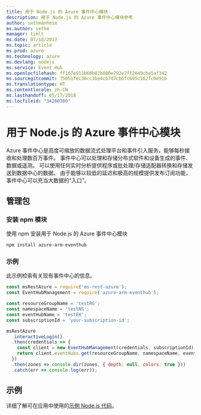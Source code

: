 ```yaml
---
title: 用于 Node.js 的 Azure 事件中心模块
description: 用于 Node.js 的 Azure 事件中心模块参考
author: sethmanheim
ms.author: sethm
manager: timlt
ms.date: 07/18/2017
ms.topic: article
ms.prod: azure
ms.technology: azure
ms.devlang: nodejs
ms.service: Event Hub
ms.openlocfilehash: ff167e911b68b82b880e792e7ff2649cbe5af342
ms.sourcegitcommit: 75051fec38cc3be4cb7d7cb6fc695c162fc0e91b
ms.translationtype: HT
ms.contentlocale: zh-CN
ms.lasthandoff: 05/17/2018
ms.locfileid: "34260380"
---
```

# <a name="azure-event-hub-modules-for-nodejs"></a>用于 Node.js 的 Azure 事件中心模块

Azure 事件中心是高度可缩放的数据流式处理平台和事件引入服务，能够每秒接收和处理数百万事件。 事件中心可以处理和存储分布式软件和设备生成的事件、数据或遥测。 可以使用任何实时分析提供程序或批处理/存储适配器转换和存储发送到数据中心的数据。 由于能够以较低的延迟和极高的规模提供发布订阅功能，事件中心可以充当大数据的“入口”。

## <a name="management-package"></a>管理包

### <a name="install-the-npm-module"></a>安装 npm 模块 

使用 npm 安装用于 Node.js 的 Azure 事件中心模块

```bash
npm install azure-arm-eventhub
```

### <a name="example"></a>示例

此示例检索有关现有事件中心的信息。

```javascript
const msRestAzure = require('ms-rest-azure');
const EventHubManagement = require('azure-arm-eventhub');

const resourceGroupName = 'testRG';
const namespaceName = 'testNS';
const eventHubName = 'testEH';
const subscriptionId = 'your-subscription-id';

msRestAzure
  .interactiveLogin()
  .then(credentials => {
    const client = new EventHubManagement(credentials, subscriptionId);
    return client.eventHubs.get(resourceGroupName, namespaceName, eventHubName);
  })
  .then(zones => console.dir(zones, { depth: null, colors: true }))
  .catch(err => console.log(err));
```

## <a name="samples"></a>示例

详细了解可在应用中使用的[示例 Node.js 代码](https://azure.microsoft.com/resources/samples/?platform=nodejs)。
